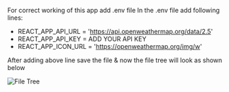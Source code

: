 For correct working of this app add .env file
In the .env file add following lines:
- REACT_APP_API_URL = 'https://api.openweathermap.org/data/2.5'
- REACT_APP_API_KEY = ADD YOUR API KEY
- REACT_APP_ICON_URL = 'https://openweathermap.org/img/w'

After adding above line save the file & now the file tree will look as shown below

![File Tree](https://user-images.githubusercontent.com/65910804/125879346-62881995-8d02-4c0d-b5a0-81c4d807ebdc.jpg)
